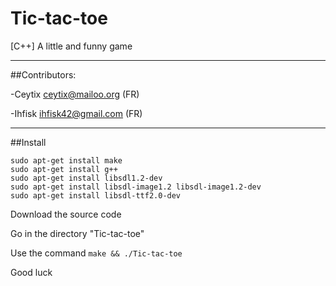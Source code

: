 # Tic-tac-toe
[C++] A little and funny game
___

##Contributors:

-Ceytix <ceytix@mailoo.org> (FR)

-Ihfisk <ihfisk42@gmail.com> (FR)

___

##Install

```
sudo apt-get install make
sudo apt-get install g++
sudo apt-get install libsdl1.2-dev
sudo apt-get install libsdl-image1.2 libsdl-image1.2-dev
sudo apt-get install libsdl-ttf2.0-dev
```

Download the source code

Go in the directory "Tic-tac-toe"

Use the command `make && ./Tic-tac-toe`

Good luck
